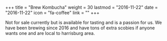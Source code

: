 +++
title = "Brew Kombucha"
weight = 30
lastmod = "2016-11-22"
date = "2016-11-22"
icon = "fa-coffee"
link = ""
+++

Not for sale currently but is available for tasting and is a passion for us. We have been brewing since 2016 and have tons of extra scobies if anyone wants one and are local to harrisburg area.
